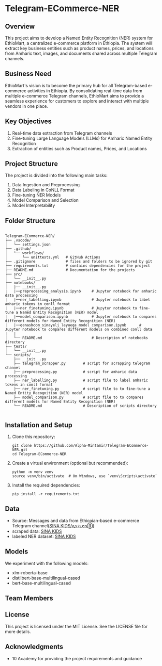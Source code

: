 # Telegram-ECommerce-NER

## Overview

This project aims to develop a Named Entity Recognition (NER) system for EthioMart, a centralized e-commerce platform in Ethiopia. The system will extract key business entities such as product names, prices, and locations from Amharic text, images, and documents shared across multiple Telegram channels.


## Business Need

EthioMart's vision is to become the primary hub for all Telegram-based e-commerce activities in Ethiopia. By consolidating real-time data from multiple e-commerce Telegram channels, EthioMart aims to provide a seamless experience for customers to explore and interact with multiple vendors in one place.

## Key Objectives

1. Real-time data extraction from Telegram channels
2. Fine-tuning Large Language Models (LLMs) for Amharic Named Entity Recognition
3. Extraction of entities such as Product names, Prices, and Locations

## Project Structure

The project is divided into the following main tasks:

1. Data Ingestion and Preprocessing
2. Data Labeling in CoNLL Format
3. Fine-tuning NER Models
4. Model Comparison and Selection
5. Model Interpretability


## Folder Structure

```plaintext

Telegram-ECommerce-NER/
├── .vscode/
│   └── settings.json
├── .github/
│   └── workflows/
│       └── unittests.yml   # GitHub Actions
├── .gitignore              # files and folders to be ignored by git
├── requirements.txt        # contains dependencies for the project
├── README.md               # Documentation for the projects
├── src/
│   └── __init__.py
├── notebooks/
│   ├── __init__.py
|   |──preprocessing_analysis.ipynb     # Jupyter notebook for amharic data processing
|   |──ner_labelling.ipynb              # Jupyter notebook to label amharic tokens in conll format
|   |──ner_finetuning.ipynb             # Jupyter notebook to fine-tune a Named Entity Recognition (NER) model 
|   |──model_comparison.ipynb           # Jupyter notebook to compares different models for Named Entity Recognition (NER)
|   |──qenashcom_sinayelj_leyueqa_model_comparison.ipynb      # Jupyter notebook to compares different models on combined conll data
|   |
│   └── README.md                       # Description of notebooks directory 
├── tests/
│   └── __init__.py
└── scripts/
    ├── __init__.py
    ├── telegram_scrapper.py        # script for scrapping telegram channel 
    ├── preprocessing.py            # script for amharic data processing
    ├── ner_labelling.py            # script file to label amharic tokens in conll format
    ├── ner_finetuning.py           # script file to to fine-tune a Named Entity Recognition (NER) model 
    ├── model_comparison.py         # script file to to compares different models for Named Entity Recognition (NER)
    └── README.md                   # Description of scripts directory
    
```


## Installation and Setup
1. Clone this repository:
   ```
   git clone https://github.com/Alpha-Mintamir/Telegram-ECommerce-NER.git
   cd Telegram-ECommerce-NER
   ```
2. Create a virtual environment (optional but recommended):
   ```
   python -m venv venv
   source venv/bin/activate  # On Windows, use `venv\Scripts\activate`

3. Install the required dependencies:
   ```
   pip install -r requirements.txt
   ```
## Data

- Source: Messages and data from Ethiopian-based e-commerce Telegram channel([SINA KIDS/ሲና ኪድስⓇ](https://t.me/sinayelj))
- scraped data: [SINA KIDS](link-to-sample-data)
- labeled NER dataset: [SINA KIDS](link-to-dataset)

## Models

We experiment with the following models:

- xlm-roberta-base
- distilbert-base-multilingual-cased
- bert-base-multilingual-cased


## Team Members



## License
This project is licensed under the MIT License. See the LICENSE file for more details.

## Acknowledgments
- 10 Academy for providing the project requirements and guidance